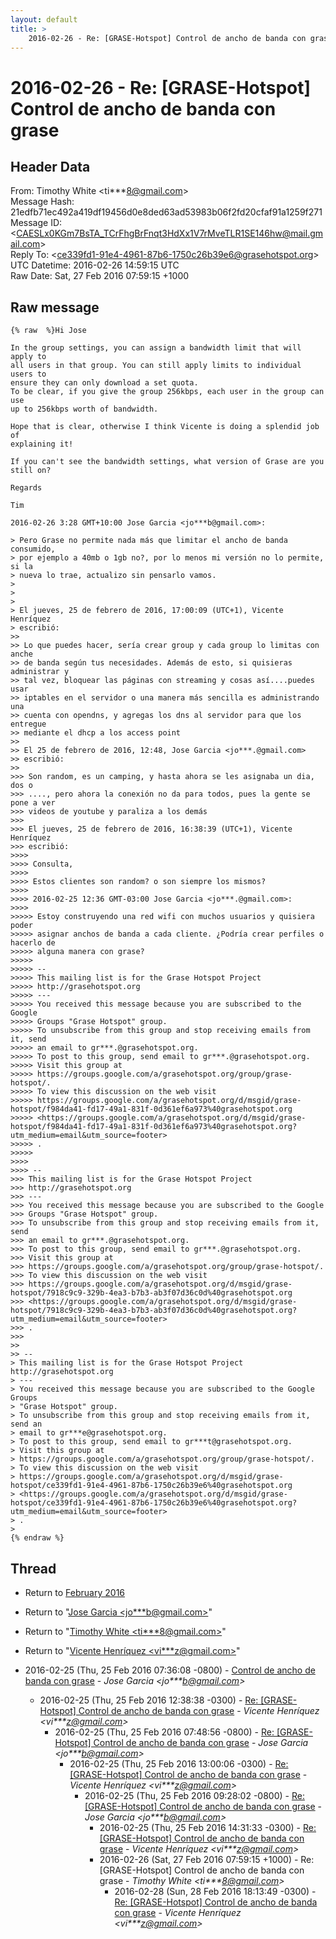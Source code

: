 ```yaml
---
layout: default
title: >
    2016-02-26 - Re: [GRASE-Hotspot] Control de ancho de banda con grase
---
```


# 2016-02-26 - Re: [GRASE-Hotspot] Control de ancho de banda con grase

## Header Data

From: Timothy White \<ti***8@gmail.com\><br>
Message Hash: 21edfb71ec492a419df19456d0e8ded63ad53983b06f2fd20cfaf91a1259f271<br>
Message ID: \<CAESLx0KGm7BsTA_TCrFhgBrFnqt3HdXx1V7rMveTLR1SE146hw@mail.gmail.com\><br>
Reply To: \<ce339fd1-91e4-4961-87b6-1750c26b39e6@grasehotspot.org\><br>
UTC Datetime: 2016-02-26 14:59:15 UTC<br>
Raw Date: Sat, 27 Feb 2016 07:59:15 +1000<br>

## Raw message

```
{% raw  %}Hi Jose

In the group settings, you can assign a bandwidth limit that will apply to
all users in that group. You can still apply limits to individual users to
ensure they can only download a set quota.
To be clear, if you give the group 256kbps, each user in the group can use
up to 256kbps worth of bandwidth.

Hope that is clear, otherwise I think Vicente is doing a splendid job of
explaining it!

If you can't see the bandwidth settings, what version of Grase are you
still on?

Regards

Tim

2016-02-26 3:28 GMT+10:00 Jose Garcia <jo***b@gmail.com>:

> Pero Grase no permite nada más que limitar el ancho de banda consumido,
> por ejemplo a 40mb o 1gb no?, por lo menos mi versión no lo permite, si la
> nueva lo trae, actualizo sin pensarlo vamos.
>
>
>
> El jueves, 25 de febrero de 2016, 17:00:09 (UTC+1), Vicente Henríquez
> escribió:
>>
>> Lo que puedes hacer, sería crear group y cada group lo limitas con anche
>> de banda según tus necesidades. Además de esto, si quisieras administrar y
>> tal vez, bloquear las páginas con streaming y cosas así....puedes usar
>> iptables en el servidor o una manera más sencilla es administrando una
>> cuenta con opendns, y agregas los dns al servidor para que los entregue
>> mediante el dhcp a los access point
>>
>> El 25 de febrero de 2016, 12:48, Jose Garcia <jo***.@gmail.com>
>> escribió:
>>
>>> Son random, es un camping, y hasta ahora se les asignaba un dia, dos o
>>> ...., pero ahora la conexión no da para todos, pues la gente se pone a ver
>>> videos de youtube y paraliza a los demás
>>>
>>> El jueves, 25 de febrero de 2016, 16:38:39 (UTC+1), Vicente Henríquez
>>> escribió:
>>>>
>>>> Consulta,
>>>>
>>>> Estos clientes son random? o son siempre los mismos?
>>>>
>>>> 2016-02-25 12:36 GMT-03:00 Jose Garcia <jo***.@gmail.com>:
>>>>
>>>>> Estoy construyendo una red wifi con muchos usuarios y quisiera poder
>>>>> asignar anchos de banda a cada cliente. ¿Podría crear perfiles o hacerlo de
>>>>> alguna manera con grase?
>>>>>
>>>>> --
>>>>> This mailing list is for the Grase Hotspot Project
>>>>> http://grasehotspot.org
>>>>> ---
>>>>> You received this message because you are subscribed to the Google
>>>>> Groups "Grase Hotspot" group.
>>>>> To unsubscribe from this group and stop receiving emails from it, send
>>>>> an email to gr***.@grasehotspot.org.
>>>>> To post to this group, send email to gr***.@grasehotspot.org.
>>>>> Visit this group at
>>>>> https://groups.google.com/a/grasehotspot.org/group/grase-hotspot/.
>>>>> To view this discussion on the web visit
>>>>> https://groups.google.com/a/grasehotspot.org/d/msgid/grase-hotspot/f984da41-fd17-49a1-831f-0d361ef6a973%40grasehotspot.org
>>>>> <https://groups.google.com/a/grasehotspot.org/d/msgid/grase-hotspot/f984da41-fd17-49a1-831f-0d361ef6a973%40grasehotspot.org?utm_medium=email&utm_source=footer>
>>>>> .
>>>>>
>>>>
>>>> --
>>> This mailing list is for the Grase Hotspot Project
>>> http://grasehotspot.org
>>> ---
>>> You received this message because you are subscribed to the Google
>>> Groups "Grase Hotspot" group.
>>> To unsubscribe from this group and stop receiving emails from it, send
>>> an email to gr***.@grasehotspot.org.
>>> To post to this group, send email to gr***.@grasehotspot.org.
>>> Visit this group at
>>> https://groups.google.com/a/grasehotspot.org/group/grase-hotspot/.
>>> To view this discussion on the web visit
>>> https://groups.google.com/a/grasehotspot.org/d/msgid/grase-hotspot/7918c9c9-329b-4ea3-b7b3-ab3f07d36c0d%40grasehotspot.org
>>> <https://groups.google.com/a/grasehotspot.org/d/msgid/grase-hotspot/7918c9c9-329b-4ea3-b7b3-ab3f07d36c0d%40grasehotspot.org?utm_medium=email&utm_source=footer>
>>> .
>>>
>>
>> --
> This mailing list is for the Grase Hotspot Project http://grasehotspot.org
> ---
> You received this message because you are subscribed to the Google Groups
> "Grase Hotspot" group.
> To unsubscribe from this group and stop receiving emails from it, send an
> email to gr***e@grasehotspot.org.
> To post to this group, send email to gr***t@grasehotspot.org.
> Visit this group at
> https://groups.google.com/a/grasehotspot.org/group/grase-hotspot/.
> To view this discussion on the web visit
> https://groups.google.com/a/grasehotspot.org/d/msgid/grase-hotspot/ce339fd1-91e4-4961-87b6-1750c26b39e6%40grasehotspot.org
> <https://groups.google.com/a/grasehotspot.org/d/msgid/grase-hotspot/ce339fd1-91e4-4961-87b6-1750c26b39e6%40grasehotspot.org?utm_medium=email&utm_source=footer>
> .
>
{% endraw %}
```

## Thread

+ Return to [February 2016](/archive/2016/02)

+ Return to "[Jose Garcia <jo***b<span>@</span>gmail.com>](/authors/jo___b_at_gmail_com)"
+ Return to "[Timothy White <ti***8<span>@</span>gmail.com>](/authors/ti___8_at_gmail_com)"
+ Return to "[Vicente Henríquez <vi***z<span>@</span>gmail.com>](/authors/vi___z_at_gmail_com)"

+ 2016-02-25 (Thu, 25 Feb 2016 07:36:08 -0800) - [Control de ancho de banda con grase](/archive/2016/02/c06d97781337fa2c64b51e0aece2054ffd7a79702efd18214dd5b7279f649a2c) - _Jose Garcia \<jo***b@gmail.com\>_
  + 2016-02-25 (Thu, 25 Feb 2016 12:38:38 -0300) - [Re: [GRASE-Hotspot] Control de ancho de banda con grase](/archive/2016/02/9cf33596b882ade57d99bc5be7b1125a703c7ff9a9f27cdcd8f1a61b23c28a5a) - _Vicente Henríquez \<vi***z@gmail.com\>_
    + 2016-02-25 (Thu, 25 Feb 2016 07:48:56 -0800) - [Re: [GRASE-Hotspot] Control de ancho de banda con grase](/archive/2016/02/d712c3686284495bd14e171194b88d46f7fbf94e29a8e127e95fb180609c92da) - _Jose Garcia \<jo***b@gmail.com\>_
      + 2016-02-25 (Thu, 25 Feb 2016 13:00:06 -0300) - [Re: [GRASE-Hotspot] Control de ancho de banda con grase](/archive/2016/02/fb2cc4a9e00a60208376c278c4822d195fabf2608515bdcad2e67f2d54cfa780) - _Vicente Henríquez \<vi***z@gmail.com\>_
        + 2016-02-25 (Thu, 25 Feb 2016 09:28:02 -0800) - [Re: [GRASE-Hotspot] Control de ancho de banda con grase](/archive/2016/02/0cc843b9f72c8134944542fc4c051b2655cb70d3b50e7e073c2d1b47c900f766) - _Jose Garcia \<jo***b@gmail.com\>_
          + 2016-02-25 (Thu, 25 Feb 2016 14:31:33 -0300) - [Re: [GRASE-Hotspot] Control de ancho de banda con grase](/archive/2016/02/9b862b3a3029893cdb93f7dd1a2edaaeaaae14db8b20b43af17107f5045890b4) - _Vicente Henríquez \<vi***z@gmail.com\>_
          + 2016-02-26 (Sat, 27 Feb 2016 07:59:15 +1000) - Re: [GRASE-Hotspot] Control de ancho de banda con grase - _Timothy White \<ti***8@gmail.com\>_
            + 2016-02-28 (Sun, 28 Feb 2016 18:13:49 -0300) - [Re: [GRASE-Hotspot] Control de ancho de banda con grase](/archive/2016/02/ff2a603d148da4a873cc57dc4ce712e3e1bfc224b1a3038e80c3e9889f104c84) - _Vicente Henríquez \<vi***z@gmail.com\>_

